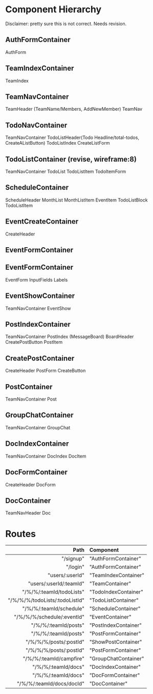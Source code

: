 # Component Hierarchy

Disclaimer: pretty sure this is not correct. Needs revision.

## AuthFormContainer
  AuthForm
## TeamIndexContainer
  TeamIndex
## TeamNavContainer
  TeamHeader (TeamName/Members, AddNewMember)
  TeamNav
## TodoNavContainer
  TeamNavContainer
  TodoListHeader(Todo Headline/total-todos, CreateAListButton)
  TodoListIndex
  CreateListForm
## TodoListContainer (revise, wireframe:8)
  TeamNavContainer
  TodoList
  TodoListItem
  TodoItemForm
## ScheduleContainer
  ScheduleHeader
  MonthList
  MonthListItem
  EventItem
  TodoListBlock
  TodoListItem
## EventCreateContainer
  CreateHeader
## EventFormContainer
## EventFormContainer
  EventForm
  InputFields
  Labels
## EventShowContainer
  TeamNavContainer
  EventShow
## PostIndexContainer
  TeamNavContainer
  PostIndex (MessageBoard)
  BoardHeader
  CreatePostButton
  PostItem
## CreatePostContainer
  CreateHeader
  PostForm
  CreateButton
## PostContainer
  TeamNavContainer
  Post
## GroupChatContainer
  TeamNavContainer
  GroupChat

## DocIndexContainer
  TeamNavContainer
  DocIndex
  DocItem
## DocFormContainer
  CreateHeader
  DocForm

## DocContainer
  TeamNavHeader
  Doc

# Routes

Path    |     Component
|--------:|:---------------|
"/signup" | "AuthFormContainer"
"/login" | "AuthFormContainer"
"users/:userId" | "TeamIndexContainer"
"users/:userId/:teamId" | "TeamContainer"
"/%/%/:teamId/todoLists" | "TodoIndexContainer"
"/%/%/%/todoLists/:todoListId" | "TodoListContainer"
"/%/%/:teamId/schedule" | "ScheduleContainer"
"/%/%/%/schedule/:eventId" | "EventContainer"
"/%/%/:teamId/posts" | "PostIndexContainer"
"/%/%/:teamId/posts" | "PostFormContainer"
"/%/%/%/posts/:postId" | "ShowPostContainer"
"/%/%/%/posts/:postId" | "PostFormContainer"
"/%/%/:teamId/campfire" | "GroupChatContainer"
"/%/%/:teamId/docs" | "DocIndexContainer"
"/%/%/:teamId/docs" | "DocFormContainer"
"/%/%/:teamId/docs/docId" | "DocContainer"
